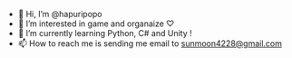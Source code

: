 - 👋 Hi, I’m @hapuripopo
- 👀 I’m interested in game and organaize ♡
- 🌱 I’m currently learning Python, C# and Unity !
- 📫 How to reach me is sending me email to sunmoon4228@gmail.com

<!---
hapuripopo/hapuripopo is a ✨ special ✨ repository because its `README.md` (this file) appears on your GitHub profile.
You can click the Preview link to take a look at your changes.
--->
